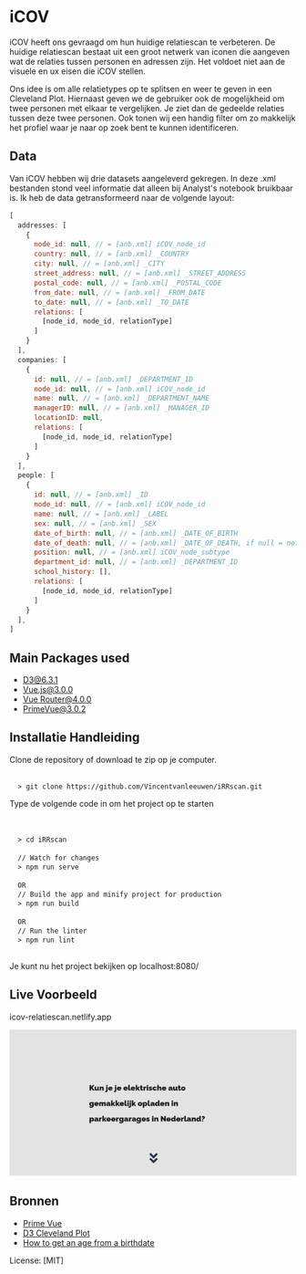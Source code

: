 # iCOV

iCOV heeft ons gevraagd om hun huidige relatiescan te verbeteren. De huidige relatiescan bestaat uit een groot netwerk van iconen die aangeven wat de relaties tussen personen en adressen zijn. Het voldoet niet aan de visuele en ux eisen die iCOV stellen. 

Ons idee is om alle relatietypes op te splitsen en weer te geven in een Cleveland Plot. Hiernaast geven we de gebruiker ook de mogelijkheid om twee personen met elkaar te vergelijken. Je ziet dan de gedeelde relaties tussen deze twee personen.
Ook tonen wij een handig filter om zo makkelijk het profiel waar je naar op zoek bent te kunnen identificeren.

## Data

Van iCOV hebben wij drie datasets aangeleverd gekregen. In deze .xml bestanden stond veel informatie dat alleen bij Analyst's notebook bruikbaar is. 
Ik heb de data getransformeerd naar de volgende layout:

```jsx
[
  addresses: [
    {
      node_id: null, // = [anb.xml] iCOV_node_id
      country: null, // = [anb.xml] _COUNTRY
      city: null, // = [anb.xml] _CITY
      street_address: null, // = [anb.xml] _STREET_ADDRESS
      postal_code: null, // = [anb.xml] _POSTAL_CODE
      from_date: null, // = [anb.xml] _FROM_DATE
      to_date: null, // = [anb.xml] _TO_DATE
      relations: [
        [node_id, node_id, relationType]
      ] 
    }
  ],
  companies: [
    {
      id: null, // = [anb.xml] _DEPARTMENT_ID
      node_id: null, // = [anb.xml] iCOV_node_id
      name: null, // = [anb.xml] _DEPARTMENT_NAME
      managerID: null, // = [anb.xml] _MANAGER_ID
      locationID: null,
      relations: [
        [node_id, node_id, relationType]
      ] 
    }
  ],
  people: [
    {
      id: null, // = [anb.xml] _ID
      node_id: null, // = [anb.xml] iCOV_node_id
      name: null, // = [anb.xml] _LABEL
      sex: null, // = [anb.xml] _SEX
      date_of_birth: null, // = [anb.xml] _DATE_OF_BIRTH
      date_of_death: null, // = [anb.xml] _DATE_OF_DEATH, if null = not dead.
      position: null, // = [anb.xml] iCOV_node_subtype
      department_id: null, // = [anb.xml] _DEPARTMENT_ID
      school_history: [],
      relations: [
        [node_id, node_id, relationType]
      ] 
    }
  ],
]

```
          

## Main Packages used
- [D3@6.3.1](https://www.npmjs.com/package/d3)
- [Vue.js@3.0.0](https://www.npmjs.com/package/vue)
- [Vue Router@4.0.0](https://unpkg.com/vue-router@next)
- [PrimeVue@3.0.2](https://www.npmjs.com/package/primevue)

## Installatie Handleiding

Clone de repository of download te zip op je computer.
```terminal

  > git clone https://github.com/Vincentvanleeuwen/iRRscan.git
 ```
 
Type de volgende code in om het project op te starten

```terminal

  
  > cd iRRscan
  
  // Watch for changes
  > npm run serve
  
  OR 
  // Build the app and minify project for production
  > npm run build
  
  OR
  // Run the linter
  > npm run lint
  
```

Je kunt nu het project bekijken op localhost:8080/

## Live Voorbeeld

icov-relatiescan.netlify.app

![Vue D3 Graph](https://github.com/Vincentvanleeuwen/frontend-applications/blob/main/public/media/preview.gif)

## Bronnen

- [Prime Vue](https://www.primefaces.org/primevue/showcase/#/)
- [D3 Cleveland Plot](https://www.d3-graph-gallery.com/graph/lollipop_cleveland.html)
- [How to get an age from a birthdate](https://stackoverflow.com/questions/4060004/calculate-age-given-the-birth-date-in-the-format-yyyymmdd)

License: [MIT]
